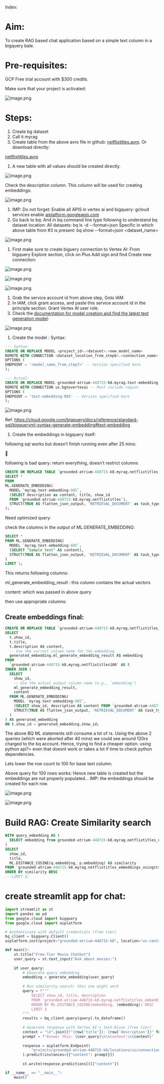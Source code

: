 Index:

# Aim:

To create RAG based chat application based on a simple text column in a bigquery bale.

# Pre-requisites:

GCP Free trial account with $300 credits.

Make sure that your project is activated:

![image.png](https://prod-files-secure.s3.us-west-2.amazonaws.com/2d031e6c-f39e-4162-a27a-238c2d8cdf25/4c41c8aa-6a1c-40de-8f91-a25627cf7a80/image.png)

# **Steps:**

1. Create bg dataset
2. Call it myrag
3. Create table from the above avro file in github: [netflixtitles.avro](https://github.com/onkarvelhals/gcpbqvertexaiembeddings/blob/main/netflixtitiles.avro). Or download directly:

[netflixtitiles.avro](https://prod-files-secure.s3.us-west-2.amazonaws.com/2d031e6c-f39e-4162-a27a-238c2d8cdf25/9186c9eb-5330-40bd-ace7-511a6eb345a3/netflixtitiles.avro)

1. A new table with all values should be created directly.

![image.png](https://prod-files-secure.s3.us-west-2.amazonaws.com/2d031e6c-f39e-4162-a27a-238c2d8cdf25/60150e9d-82f2-4773-a1ac-b89aff028e1b/image.png)

Check the description column. This column will be used for creating embeddings:

![image.png](https://prod-files-secure.s3.us-west-2.amazonaws.com/2d031e6c-f39e-4162-a27a-238c2d8cdf25/9cccf642-84f7-4637-abf4-3641c4e9b2e7/image.png)

1. IMP: Do not forget: Enable all APIS in vertex ai and bigquery:
gcloud services enable [aiplatform.googleapis.com](http://aiplatform.googleapis.com/)
2. Go back to bq: And in bq command line type following to understand bq dataset location:
All datasets:
bq ls -d --format=json
Specific in which above table from #3 is present:
bq show --format=json <dataset_name>

![image.png](https://prod-files-secure.s3.us-west-2.amazonaws.com/2d031e6c-f39e-4162-a27a-238c2d8cdf25/c5a090de-14d6-4ef7-ba11-d7fcc231e2d5/image.png)

1. First make sure to create biguery connection to Vertex AI: From bigquery Explore section, click on Plus Add sign and find Create new connection:

![image.png](https://prod-files-secure.s3.us-west-2.amazonaws.com/2d031e6c-f39e-4162-a27a-238c2d8cdf25/60fbff8e-4b50-4857-ac81-5b20f58e8633/image.png)

![image.png](https://prod-files-secure.s3.us-west-2.amazonaws.com/2d031e6c-f39e-4162-a27a-238c2d8cdf25/5b875cb4-ab75-4cc4-881a-4716165fe05f/image.png)

![image.png](https://prod-files-secure.s3.us-west-2.amazonaws.com/2d031e6c-f39e-4162-a27a-238c2d8cdf25/b3063352-b0a2-4bf2-8456-6097e6492ecb/image.png)

1. Grab the service account id from above step, Goto IAM
2. In IAM, click grant access, and paste this service account id in the principle section. Grant Vertex AI user role. 
3. Check the [documentation for model creation and find the latest text generation model](https://cloud.google.com/vertex-ai/generative-ai/docs/learn/model-versions#embeddings_stable_model_versions): 

![image.png](https://prod-files-secure.s3.us-west-2.amazonaws.com/2d031e6c-f39e-4162-a27a-238c2d8cdf25/0be9c86b-6e29-4bce-9d43-5c122947e83f/image.png)

1. Create the model :
Syntax:

```sql
--- Syntax:
CREATE OR REPLACE MODEL <project_id>.<dataset>.<new_model_name>
REMOTE WITH CONNECTION <dataset_location_from_step6>.<connection_name> -- Must include region
OPTIONS (
ENDPOINT = '<model_name_from_step7>' -- Version specified here
);

--- Actual:
CREATE OR REPLACE MODEL grounded-atrium-448715-k8.myrag.text-embedding-005
REMOTE WITH CONNECTION us.bgtovertexai -- Must include region
OPTIONS (
ENDPOINT = 'text-embedding-005' -- Version specified here
);
```

![image.png](https://prod-files-secure.s3.us-west-2.amazonaws.com/2d031e6c-f39e-4162-a27a-238c2d8cdf25/7c77a727-1cf7-4ca5-bd9c-7e2079fca925/image.png)

Ref:
https://cloud.google.com/bigquery/docs/reference/standard-sql/bigqueryml-syntax-generate-embedding#text-embedding

1. Create the embeddings in bigquery itself:

following sql works but doesn’t finish running even after 25 mins:

<aside>
🚫

following is bad query: return everything, doesn't restrict columns 

</aside>

```sql
CREATE OR REPLACE TABLE `grounded-atrium-448715-k8.myrag.netflixtitles_embeddings_usingstruct` AS
SELECT *
FROM
ML.GENERATE_EMBEDDING(
  MODEL `myrag.text-embedding-005`,
  (SELECT description as content, title, show_id
  FROM `grounded-atrium-448715-k8.myrag.netflixtitles`),
  STRUCT(TRUE AS flatten_json_output, 'RETRIEVAL_DOCUMENT' as task_type)
);
```

Need optimized query:

check the columns in the output of ML.GENERATE_EMBEDDING:

```sql
SELECT *
FROM ML.GENERATE_EMBEDDING(
  MODEL `myrag.text-embedding-005`,
  (SELECT "Sample text" AS content),
  STRUCT(TRUE AS flatten_json_output, 'RETRIEVAL_DOCUMENT' AS task_type)
)
LIMIT 1;

```

This returns following columns:

ml_generate_embedding_result : this column contains the actual vectors

content: which was passed in above query

then use appropriate columns:

## Create embeddings final:

```sql
CREATE OR REPLACE TABLE `grounded-atrium-448715-k8.myrag.netflixtitles_embeddings_usingstruct` AS
SELECT
  t.show_id,
  t.title,
  t.description AS content,
  -- Use the correct column name for the embedding
  generated_embedding.ml_generate_embedding_result AS embedding
FROM
  `grounded-atrium-448715-k8.myrag.netflixtitles100` AS t
INNER JOIN (
  SELECT
    show_id,
    -- Use the actual output column name (e.g., `embedding`)
    ml_generate_embedding_result,
    content
  FROM ML.GENERATE_EMBEDDING(
    MODEL `myrag.text-embedding-005`,
    (SELECT show_id, description AS content FROM `grounded-atrium-448715-k8.myrag.netflixtitles100`),
    STRUCT(TRUE AS flatten_json_output, 'RETRIEVAL_DOCUMENT' AS task_type)
  )
) AS generated_embedding
ON t.show_id = generated_embedding.show_id;

```

The above BQ ML statements still consume a lot of rs. Using the above 2 queries (which were aborted after 40 mins) we could see around 120rs charged to the bq account. Hence, trying to find a cheaper option. using python api?> even that doesnt work or takes a lot if time to check python dependencies. 

Lets lower the row count to 100 for base text column:

Above query for 100 rows works: Hence new table is created but the embeddings are not properly populated… IMP:  the embeddings should be created for each row.

![image.png](https://prod-files-secure.s3.us-west-2.amazonaws.com/2d031e6c-f39e-4162-a27a-238c2d8cdf25/78d65ab8-a9df-471a-80cf-7d78f6579abe/image.png)

![image.png](https://prod-files-secure.s3.us-west-2.amazonaws.com/2d031e6c-f39e-4162-a27a-238c2d8cdf25/ebac0b82-07f1-4843-aa67-1ca807272ed1/image.png)

# Build RAG: Create Similarity search

```sql
WITH query_embedding AS (
  SELECT embedding from grounded-atrium-448715-k8.myrag.netflixtitles_embeddings_usingstruct -- Replace with your query embedding
)
SELECT 
  show_id,
  title,
  ML.DISTANCE_COSINE(q.embedding, p.embedding) AS similarity
FROM `grounded-atrium-448715-k8.myrag.netflixtitles_embeddings_usingstruct` p, query_embedding q
ORDER BY similarity DESC
---LIMIT 3;
```

# create streamlit app for chat:

```python
import streamlit as st
import pandas as pd
from google.cloud import bigquery
from google.cloud import aiplatform

# Authenticate with default credentials (free tier)
bq_client = bigquery.Client()
aiplatform.init(project="grounded-atrium-448715-k8", location="us-central1")

def main():
    st.title("Free-Tier Movie Chatbot")
    user_query = st.text_input("Ask about movies:")
    
    if user_query:
        # Generate query embedding
        embedding = generate_embedding(user_query)
        
        # Run similarity search: this one might work
        query = f"""
            SELECT show_id, title, description
            FROM `grounded-atrium-448715-k8.myrag.netflixtitles_embeddings`
            ORDER BY ML.DISTANCE_COSINE(embedding, {embedding}) DESC
            LIMIT 3
        """
        results = bq_client.query(query).to_dataframe()
        
        # Generate response with Vertex AI's text-bison (free tier)
        context = "\n".join([f"{row['title']}: {row['description']}" for row in results.itertuples()])
        prompt = f"Answer this: {user_query}\n\nContext:\n{context}"
        
        response = aiplatform.Endpoint(
            "projects/grounded-atrium-448715-k8/locations/us/connections/bgtovertexai"
        ).predict(instances=[{"content": prompt}])
        
        st.write(response.predictions[0]["content"])

if __name__ == "__main__":
    main()`
```


